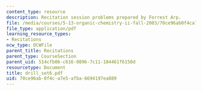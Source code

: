 ```yaml
---
content_type: resource
description: Recitation session problems prepared by Forrest Arp.
file: /media/courses/5-13-organic-chemistry-ii-fall-2003/70ce96ab0f4ca7e5afba6694197ea889_drill_set6.pdf
file_type: application/pdf
learning_resource_types:
- Recitations
ocw_type: OCWFile
parent_title: Recitations
parent_type: CourseSection
parent_uid: 514cfb06-c616-0896-7c11-184461f6150d
resourcetype: Document
title: drill_set6.pdf
uid: 70ce96ab-0f4c-a7e5-afba-6694197ea889
---
```


